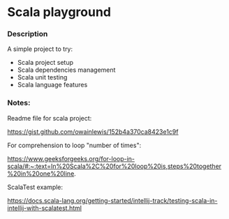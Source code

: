 # Scala playground

### Description
A simple project to try:
- Scala project setup
- Scala dependencies management
- Scala unit testing
- Scala language features

### Notes:

Readme file for scala project:

https://gist.github.com/owainlewis/152b4a370ca8423e1c9f

For comprehension to loop "number of times":

https://www.geeksforgeeks.org/for-loop-in-scala/#:~:text=In%20Scala%2C%20for%20loop%20is,steps%20together%20in%20one%20line.

ScalaTest example:

https://docs.scala-lang.org/getting-started/intellij-track/testing-scala-in-intellij-with-scalatest.html